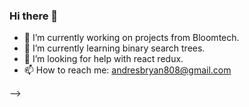 ### Hi there 👋

- 🔭 I’m currently working on projects from Bloomtech.
- 🌱 I’m currently learning binary search trees.
- 🤔 I’m looking for help with react redux.
- 📫 How to reach me: andresbryan808@gmail.com

-->
